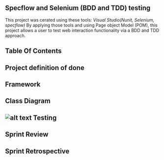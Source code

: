 Specflow and Selenium (BDD and TDD) testing
--------------------------------------------
This project was cerated using these tools:
*Visual Studio(Nunit, Selenium, specflow)*
By applying those tools and using Page object Model (POM), this project 
allows a user to test web interaction functionality via a BDD and TDD approach.

Table Of Contents
------------------


Project definition of done
--------------------------


Framework
---------


Class Diagram
-------------
![alt text](http://SpartaDevelopment/FixerIOwalkthrough/Imgs)
Testing
-------

Sprint Review
-------------

Sprint Retrospective
--------------------
